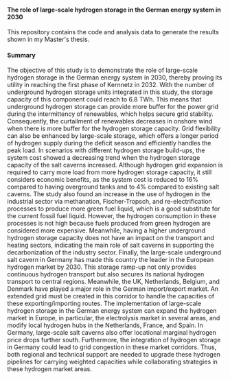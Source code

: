 #### The role of large-scale hydrogen storage in the German energy system in 2030

This repository contains the code and analysis data to generate the results shown in my Master's thesis.

#### Summary
The objective of this study is to demonstrate the role of large-scale hydrogen storage
in the German energy system in 2030, thereby proving its utility in reaching the
first phase of Kernnetz in 2032. With the number of underground hydrogen storage
units integrated in this study, the storage capacity of this component could reach to
6.8 TWh. This means that underground hydrogen storage can provide more buffer
for the power grid during the intermittency of renewables, which helps secure grid
stability. Consequently, the curtailment of renewables decreases in onshore wind
when there is more buffer for the hydrogen storage capacity. Grid flexibility can
also be enhanced by large-scale storage, which offers a longer period of hydrogen
supply during the deficit season and efficiently handles the peak load. In scenarios
with different hydrogen storage build-ups, the system cost showed a decreasing
trend when the hydrogen storage capacity of the salt caverns increased. Although
hydrogen grid expansion is required to carry more load from more hydrogen storage
capacity, it still considers economic benefits, as the system cost is reduced to 16%
compared to having overground tanks and to 4% compared to existing salt caverns.
The study also found an increase in the use of hydrogen in the industrial sector via
methanation, Fischer-Tropsch, and re-electrification processes to produce more green
fuel liquid, which is a good substitute for the current fossil fuel liquid. However,
the hydrogen consumption in these processes is not high because fuels produced
from green hydrogen are considered more expensive. Meanwhile, having a higher
underground hydrogen storage capacity does not have an impact on the transport
and heating sectors, indicating the main role of salt caverns in supporting the
decarbonization of the industry sector.
Finally, the large-scale underground salt cavern in Germany has made this country
the leader in the European hydrogen market by 2030. This storage ramp-up not
only provides continuous hydrogen transport but also secures its national hydrogen
transport to central regions. Meanwhile, the UK, Netherlands, Belgium, and Denmark
have played a major role in the German import/export market. An extended grid
must be created in this corridor to handle the capacities of these exporting/importing
routes. The implementation of large-scale hydrogen storage in the German energy
system can expand the hydrogen market in Europe, in particular, the electrolysis
market in several areas, and modify local hydrogen hubs in the Netherlands, France,
and Spain. In Germany, large-scale salt caverns also offer locational marginal
hydrogen price drops further south. Furthermore, the integration of hydrogen
storage in Germany could lead to grid congestion in these market corridors. Thus,
both regional and technical support are needed to upgrade these hydrogen pipelines
for carrying weighted capacities while collaborating strategies in these hydrogen
market areas.
